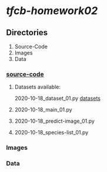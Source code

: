 # *tfcb-homework02*
## Directories
1. Source-Code
2. Images
3. Data
### [source-code](../main/source-code)
1. Datasets available:

   2020-10-18_dataset_01.py [datasets](../main/source-code/2020-10-18_dataset_01.py)
2. 2020-10-18_main_01.py
3. 2020-10-18_predict-image_01.py
4. 2020-10-18_species-list_01.py
### Images
### Data

